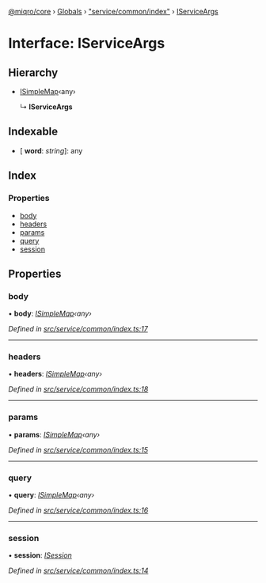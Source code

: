 [@miqro/core](../README.md) › [Globals](../globals.md) › ["service/common/index"](../modules/_service_common_index_.md) › [IServiceArgs](_service_common_index_.iserviceargs.md)

# Interface: IServiceArgs

## Hierarchy

* [ISimpleMap](_util_util_.isimplemap.md)‹any›

  ↳ **IServiceArgs**

## Indexable

* \[ **word**: *string*\]: any

## Index

### Properties

* [body](_service_common_index_.iserviceargs.md#body)
* [headers](_service_common_index_.iserviceargs.md#headers)
* [params](_service_common_index_.iserviceargs.md#params)
* [query](_service_common_index_.iserviceargs.md#query)
* [session](_service_common_index_.iserviceargs.md#session)

## Properties

###  body

• **body**: *[ISimpleMap](_util_util_.isimplemap.md)‹any›*

*Defined in [src/service/common/index.ts:17](https://github.com/claukers/miqro-core/blob/c08f824/src/service/common/index.ts#L17)*

___

###  headers

• **headers**: *[ISimpleMap](_util_util_.isimplemap.md)‹any›*

*Defined in [src/service/common/index.ts:18](https://github.com/claukers/miqro-core/blob/c08f824/src/service/common/index.ts#L18)*

___

###  params

• **params**: *[ISimpleMap](_util_util_.isimplemap.md)‹any›*

*Defined in [src/service/common/index.ts:15](https://github.com/claukers/miqro-core/blob/c08f824/src/service/common/index.ts#L15)*

___

###  query

• **query**: *[ISimpleMap](_util_util_.isimplemap.md)‹any›*

*Defined in [src/service/common/index.ts:16](https://github.com/claukers/miqro-core/blob/c08f824/src/service/common/index.ts#L16)*

___

###  session

• **session**: *[ISession](_service_common_index_.isession.md)*

*Defined in [src/service/common/index.ts:14](https://github.com/claukers/miqro-core/blob/c08f824/src/service/common/index.ts#L14)*
